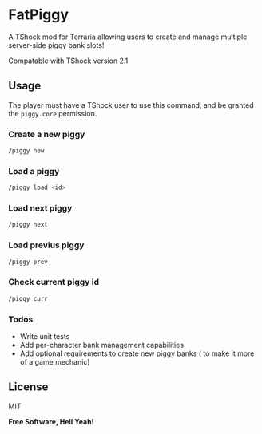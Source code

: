 # FatPiggy

A TShock mod for Terraria allowing users to create and manage multiple server-side piggy bank slots!

Compatable with TShock version 2.1

## Usage
The player must have a TShock user to use this command, and be granted the `piggy.core` permission.
### Create a new piggy
```sh
/piggy new
```

### Load a piggy
```sh
/piggy load <id>
```

### Load next piggy
```sh
/piggy next
```

### Load previus piggy
```sh
/piggy prev

```

### Check current piggy id
```sh
/piggy curr
```


### Todos

 - Write unit tests
 - Add per-character bank management capabilities
 - Add optional requirements to create new piggy banks ( to make it more of a game mechanic)

License
----

MIT


**Free Software, Hell Yeah!**

